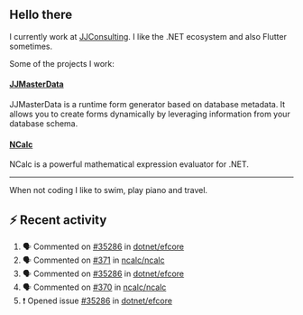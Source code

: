 ## Hello there 

I currently work at [JJConsulting](https://www.github.com/jjconsulting). I like the .NET ecosystem and also Flutter sometimes. 

Some of the projects I work:
#### [JJMasterData](https://www.github.com/jjconsulting/JJMasterData) 
JJMasterData is a runtime form generator based on database metadata. It allows you to create forms dynamically by leveraging information from your database schema.

#### [NCalc](https://www.github.com/ncalc/ncalc) 
NCalc is a powerful mathematical expression evaluator for .NET.

---

When not coding I like to swim, play piano and travel.
<!--
I also have a tailless cat:

<img src="https://github.com/user-attachments/assets/43e65a0e-6603-42f2-bd36-d203384d9c81" width="150"/>
-->
<!--Easter egg for you reading the source 🥚 https://www.youtube.com/watch?v=dQw4w9WgXcQ-->


## ⚡ Recent activity

<!--START_SECTION:activity-->
1. 🗣 Commented on [#35286](https://github.com/dotnet/efcore/issues/35286#issuecomment-2525322817) in [dotnet/efcore](https://github.com/dotnet/efcore)
2. 🗣 Commented on [#371](https://github.com/ncalc/ncalc/issues/371#issuecomment-2525077059) in [ncalc/ncalc](https://github.com/ncalc/ncalc)
3. 🗣 Commented on [#35286](https://github.com/dotnet/efcore/issues/35286#issuecomment-2524699463) in [dotnet/efcore](https://github.com/dotnet/efcore)
4. 🗣 Commented on [#370](https://github.com/ncalc/ncalc/issues/370#issuecomment-2524696106) in [ncalc/ncalc](https://github.com/ncalc/ncalc)
5. ❗ Opened issue [#35286](https://github.com/dotnet/efcore/issues/35286) in [dotnet/efcore](https://github.com/dotnet/efcore)
<!--END_SECTION:activity-->
